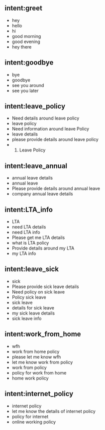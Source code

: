 ## intent:greet
- hey
- hello
- hi
- good morning
- good evening
- hey there

## intent:goodbye
- bye
- goodbye
- see you around
- see you later

## intent:leave_policy
- Need details around leave policy
- leave policy
- Need information around leave Policy
- leave details
- please provide details around leave policy
- 1. Leave Policy

## intent:leave_annual
- annual leave details
- annual leave
- Please provide details around annual leave
- company annual leave details

## intent:LTA_info
- LTA
- need LTA details
- need LTA info
- Please get me LTA details
- what is LTA policy
- Provide details around my LTA
- my LTA info

## intent:leave_sick
- sick
- Please provide sick leave details
- Need policy on sick leave
- Policy sick leave
- sick leave
- details for sick leave
- my sick leave details
- sick leave info

## intent:work_from_home
- wfh
- work from home policy
- please let me know wfh
- let me know work from policy
- work from policy
- policy for work from home
- home work policy

## intent:internet_policy
- internet policy
- let me know the details of internet policy
- policy for internet
- online working policy